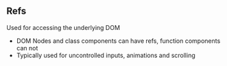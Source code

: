 ## Refs

Used for accessing the underlying DOM

- DOM Nodes and class components can have refs, function components can not
- Typically used for uncontrolled inputs, animations and scrolling
